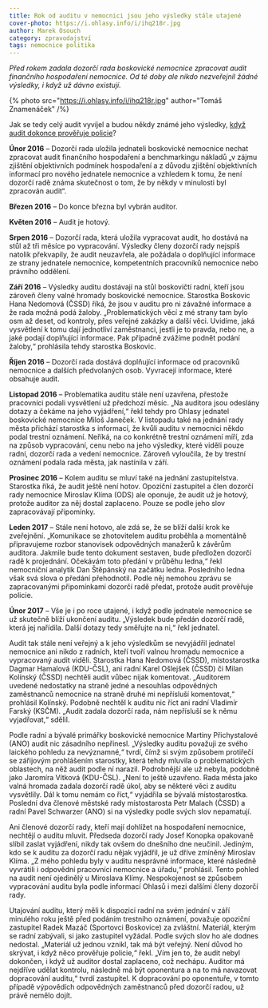 ```yaml
---
title: Rok od auditu v nemocnici jsou jeho výsledky stále utajené
cover-photo: https://i.ohlasy.info/i/ihq218r.jpg
author: Marek Osouch
category: zpravodajství
tags: nemocnice politika
---
```


*Před rokem zadala dozorčí rada boskovické nemocnice zpracovat audit finančního hospodaření nemocnice. Od té doby ale nikdo nezveřejnil žádné výsledky, i když už dávno existují.*

{% photo src="https://i.ohlasy.info/i/ihq218r.jpg" author="Tomáš Znamenáček" /%}

Jak se tedy celý audit vyvíjel a budou někdy známé jeho výsledky, [když audit dokonce prověřuje policie](http://www.ohlasy.info/clanky/2016/12/dalsi-trestni-oznameni.html)?

**Únor 2016** – Dozorčí rada uložila jednateli boskovické nemocnice nechat zpracovat audit finančního hospodaření a benchmarkingu nákladů „v zájmu zjištění objektivních podmínek hospodaření a z důvodu zjištění objektivních informací pro nového jednatele nemocnice a vzhledem k tomu, že není dozorčí radě známa skutečnost o tom, že by někdy v minulosti byl zpracován audit“.

**Březen 2016** – Do konce března byl vybrán auditor.

**Květen 2016** – Audit je hotový.

**Srpen 2016** – Dozorčí rada, která uložila vypracovat audit, ho dostává na stůl až tři měsíce po vypracování. Výsledky členy dozorčí rady nejspíš natolik překvapily, že audit neuzavřela, ale požádala o doplňující informace ze strany jednatele nemocnice, kompetentních pracovníků nemocnice nebo právního oddělení.

**Září 2016** – Výsledky auditu dostávají na stůl boskovičtí radní, kteří jsou zároveň členy valné hromady boskovické nemocnice. Starostka Boskovic Hana Nedomová (ČSSD) říká, že jsou v auditu pro ni závažné informace a že rada možná podá žaloby. „Problematických věcí z mé strany tam bylo osm až deset, od kontroly, přes veřejné zakázky a další věci. Uvidíme, jaká vysvětlení k tomu dají jednotliví zaměstnanci, jestli je to pravda, nebo ne, a jaké podají doplňující informace. Pak případně zvážíme podnět podání žaloby,“ prohlásila tehdy starostka Boskovic.

**Říjen 2016** – Dozorčí rada dostává doplňující informace od pracovníků nemocnice a dalších předvolaných osob. Vyvracejí informace, které obsahuje audit.

**Listopad 2016** – Problematika auditu stále není uzavřena, přestože pracovníci podali vysvětlení už předchozí měsíc. „Na auditora jsou odeslány dotazy a čekáme na jeho vyjádření,“ řekl tehdy pro Ohlasy jednatel boskovické nemocnice Miloš Janeček. V listopadu také na jednání rady města přichází starostka s informací, že kvůli auditu v nemocnici někdo podal trestní oznámení. Neříká, na co konkrétně trestní oznámení míří, zda na způsob vypracování, cenu nebo na jeho výsledky, které viděli pouze radní, dozorčí rada a vedení nemocnice. Zároveň vyloučila, že by trestní oznámení podala rada města, jak nastínila v září.

**Prosinec 2016** – Kolem auditu se mluví také na jednání zastupitelstva. Starostka říká, že audit ještě není hotov. Opoziční zastupitel a člen dozorčí rady nemocnice Miroslav Klíma (ODS) ale oponuje, že audit už je hotový, protože auditor za něj dostal zaplaceno. Pouze se podle jeho slov zapracovávají připomínky.

**Leden 2017** – Stále není hotovo, ale zdá se, že se blíží další krok ke zveřejnění. „Komunikace se zhotovitelem auditu proběhla a momentálně připravujeme rozbor stanovisek odpovědných manažerů k závěrům auditora. Jakmile bude tento dokument sestaven, bude předložen dozorčí radě k projednání. Očekávám toto předání v průběhu ledna,“ řekl nemocniční analytik Dan Štěpánský na začátku ledna. Posledního ledna však svá slova o předání přehodnotil. Podle něj nemohou zprávu se zapracovanými připomínkami dozorčí radě předat, protože audit prověřuje policie.

**Únor 2017** – Vše je i po roce utajené, i když podle jednatele nemocnice se už skutečně blíží ukončení auditu. „Výsledek bude předán dozorčí radě, která jej nařídila. Další dotazy tedy směřujte na ni,“ řekl jednatel.

Audit tak stále není veřejný a k jeho výsledkům se nevyjádřil jednatel nemocnice ani nikdo z radních, kteří tvoří valnou hromadu nemocnice a vypracovaný audit viděli. Starostka Hana Nedomová (ČSSD), místostarostka Dagmar Hamalová (KDU-ČSL), ani radní Karel Ošlejšek (ČSSD) či Milan Kolínský (ČSSD) nechtěli audit vůbec nijak komentovat. „Auditorem uvedené nedostatky na straně jedné a nesouhlas odpovědných zaměstnanců nemocnice na straně druhé mi nepřísluší komentovat,“ prohlásil Kolínský. Podobně nechtěl k auditu nic říct ani radní Vladimír Farský (KSČM). „Audit zadala dozorčí rada, nám nepřísluší se k němu vyjadřovat,“ sdělil.

Podle radní a bývalé primářky boskovické nemocnice Martiny Přichystalové (ANO) audit nic zásadního nepřinesl. „Výsledky auditu považuji ze svého laického pohledu za nevýznamné,“ tvrdí, čímž si svým způsobem protiřečí se zářijovým prohlášením starostky, která tehdy mluvila o problematických oblastech, na něž audit podle ní narazil. Podrobnější ale už nebyla, podobně jako Jaromíra Vítková (KDU-ČSL). „Není to ještě uzavřeno. Rada města jako valná hromada zadala dozorčí radě úkol, aby se některé věci z auditu vysvětlily. Dál k tomu nemám co říct,“ vyjádřila se bývalá místostarostka. Poslední dva členové městské rady místostarosta Petr Malach (ČSSD) a radní Pavel Schwarzer (ANO) si na výsledky podle svých slov nepamatují.

Ani členové dozorčí rady, kteří mají dohlížet na hospodaření nemocnice, nechtějí o auditu mluvit. Předseda dozorčí rady Josef Konopka opakovaně slíbil zaslat vyjádření, nikdy tak ovšem do dnešního dne neučinil. Jediným, kdo se k auditu za dozorčí radu nějak vyjádřil, je už dříve zmíněný Miroslav Klíma. „Z mého pohledu byly v auditu nesprávné informace, které následně vyvrátili i odpovědní pracovníci nemocnice a úřadu,“ prohlásil. Tento pohled na audit není ojedinělý u Miroslava Klímy. Nespokojenost se způsobem vypracování auditu byla podle informací Ohlasů i mezi dalšími členy dozorčí rady. 

Utajování auditu, který měli k dispozici radní na svém jednání v září minulého roku ještě před podáním trestního oznámení, považuje opoziční zastupitel Radek Mazáč (Sportovci Boskovice) za zvláštní. Materiál, kterým se radní zabývali, si jako zastupitel vyžádal. Podle svých slov ho ale dodnes nedostal. „Materiál už jednou vznikl, tak má být veřejný. Není důvod ho skrývat, i když něco prověřuje policie,“ řekl. „Vím jen to, že audit nebyl dokončen, i když už auditor dostal zaplaceno, což nechápu. Auditor má nejdříve udělat kontrolu, následně má být oponentura a na to má navazovat dopracování auditu,“ tvrdí zastupitel. K dopracování po oponentuře, v tomto případě výpovědích odpovědných zaměstnanců před dozorčí radou, už právě nemělo dojít. 
